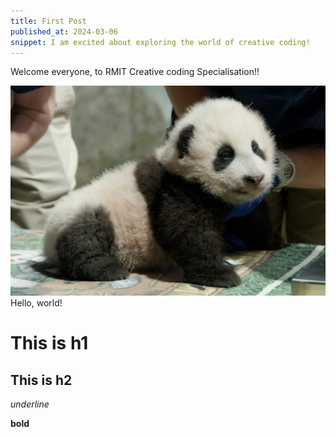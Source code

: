 ```yaml
---
title: First Post
published_at: 2024-03-06
snippet: I am excited about exploring the world of creative coding!
---
```


Welcome everyone, to RMIT Creative coding Specialisation!! 

![a small group of people creative coding on the street with their pets](/static/240306_First_Post/xiao_qu_ji.jpg)
Hello, world!

# This is h1

## This is h2

_underline_

**bold**
